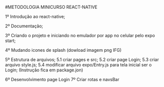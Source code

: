 #METODOLOGIA MINICURSO REACT-NATIVE

1º Introdução ao react-native; 

2º Documentação;

3º Criando o projeto e iniciando no emulador por app no celular pelo expo start;
 
4º Mudando icones de splash (dowload imagem png IFG)

5º Estrutura de arquivos;
 5.1 criar pages e src;
 5.2 criar page Login;
 5.3 criar arquivo style.js;
 5.4 modificar arquivo expo/Entry.js para tela inicial ser o Login; (Instrução fica em package.jon)
 
6º Desenvolvimento page Login
7º Criar rotas e navsBar 
